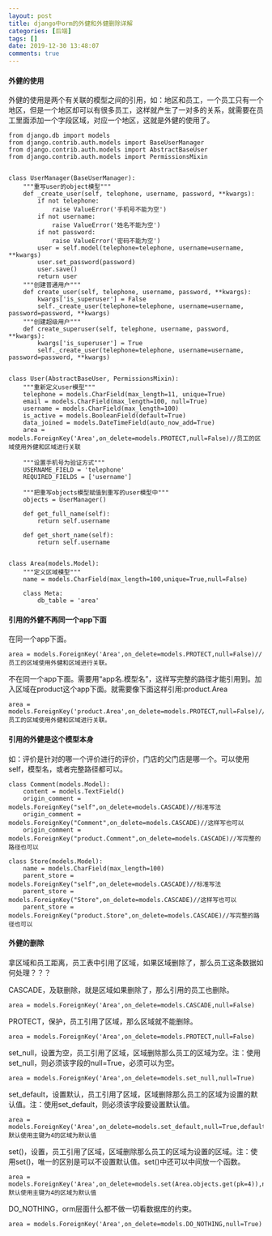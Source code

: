 ```yaml
---
layout: post
title: django中orm的外健和外健删除详解
categories: [后端]
tags: []
date: 2019-12-30 13:48:07
comments: true
---
```



#### 外健的使用

外健的使用是两个有关联的模型之间的引用，如：地区和员工，一个员工只有一个地区，但是一个地区却可以有很多员工，这样就产生了一对多的关系，就需要在员工里面添加一个字段区域，对应一个地区，这就是外健的使用了。

```
from django.db import models
from django.contrib.auth.models import BaseUserManager
from django.contrib.auth.models import AbstractBaseUser
from django.contrib.auth.models import PermissionsMixin


class UserManager(BaseUserManager):
    """重写user的object模型"""
    def _create_user(self, telephone, username, password, **kwargs):
        if not telephone:
            raise ValueError('手机号不能为空')
        if not username:
            raise ValueError('姓名不能为空')
        if not password:
            raise ValueError('密码不能为空')
        user = self.model(telephone=telephone, username=username, **kwargs)
        user.set_password(password)
        user.save()
        return user
    """创建普通用户"""
    def create_user(self, telephone, username, password, **kwargs):
        kwargs['is_superuser'] = False
        self._create_user(telephone=telephone, username=username, password=password, **kwargs)
    """创建超级用户"""
    def create_superuser(self, telephone, username, password, **kwargs):
        kwargs['is_superuser'] = True
        self._create_user(telephone=telephone, username=username, password=password, **kwargs)


class User(AbstractBaseUser, PermissionsMixin):
    """重新定义user模型"""
    telephone = models.CharField(max_length=11, unique=True)
    email = models.CharField(max_length=100, null=True)
    username = models.CharField(max_length=100)
    is_active = models.BooleanField(default=True)
    data_joined = models.DateTimeField(auto_now_add=True)
    area = models.ForeignKey('Area',on_delete=models.PROTECT,null=False)//员工的区域使用外健和区域进行关联

    """设置手机号为验证方式"""
    USERNAME_FIELD = 'telephone'
    REQUIRED_FIELDS = ['username']

    """把重写objects模型赋值到重写的user模型中"""
    objects = UserManager()

    def get_full_name(self):
        return self.username

    def get_short_name(self):
        return self.username


class Area(models.Model):
    """定义区域模型"""
    name = models.CharField(max_length=100,unique=True,null=False)

    class Meta:
        db_table = 'area'

```


#### 引用的外健不再同一个app下面

在同一个app下面。

```
area = models.ForeignKey('Area',on_delete=models.PROTECT,null=False)//员工的区域使用外健和区域进行关联。
```

不在同一个app下面。需要用“app名.模型名”，这样写完整的路径才能引用到。加入区域在product这个app下面。就需要像下面这样引用:product.Area

```
area = models.ForeignKey('product.Area',on_delete=models.PROTECT,null=False)//员工的区域使用外健和区域进行关联。
```


#### 引用的外健是这个模型本身

如：评价是针对的哪一个评价进行的评价，门店的父门店是哪一个。可以使用self，模型名，或者完整路径都可以。


```
class Comment(models.Model):
    content = models.TextField()
    origin_comment = models.ForeignKey("self",on_delete=models.CASCADE)//标准写法
    origin_comment = models.ForeignKey("Comment",on_delete=models.CASCADE)//这样写也可以
    origin_comment = models.ForeignKey("product.Comment",on_delete=models.CASCADE)//写完整的路径也可以

```

```
class Store(models.Model):
    name = models.CharField(max_length=100)
    parent_store = models.ForeignKey("self",on_delete=models.CASCADE)//标准写法
    parent_store = models.ForeignKey("Store",on_delete=models.CASCADE)//这样写也可以
    parent_store = models.ForeignKey("product.Store",on_delete=models.CASCADE)//写完整的路径也可以

```


#### 外健的删除

拿区域和员工距离，员工表中引用了区域，如果区域删除了，那么员工这条数据如何处理？？？

CASCADE，及联删除，就是区域如果删除了，那么引用的员工也删除。
```
area = models.ForeignKey('Area',on_delete=models.CASCADE,null=False)
```

PROTECT，保护，员工引用了区域，那么区域就不能删除。
```
area = models.ForeignKey('Area',on_delete=models.PROTECT,null=False)
```

set_null，设置为空，员工引用了区域，区域删除那么员工的区域为空。注：使用set_null，则必须该字段的null=True，必须可以为空。
```
area = models.ForeignKey('Area',on_delete=models.set_null,null=True)
```

set_default，设置默认，员工引用了区域，区域删除那么员工的区域为设置的默认值。注：使用set_default，则必须该字段要设置默认值。
```
area = models.ForeignKey('Area',on_delete=models.set_default,null=True,default=Area.objects.get(pk=4))//默认使用主键为4的区域为默认值
```

set()，设置，员工引用了区域，区域删除那么员工的区域为设置的区域。注：使用set()，唯一的区别是可以不设置默认值。set()中还可以中间放一个函数。
```
area = models.ForeignKey('Area',on_delete=models.set(Area.objects.get(pk=4)),null=True)//默认使用主键为4的区域为默认值
```

DO_NOTHING，orm层面什么都不做一切看数据库的约束。
```
area = models.ForeignKey('Area',on_delete=models.DO_NOTHING,null=True)
```


















